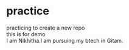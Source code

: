 # practice

practicing to create a new repo  
this is for demo  
I am Nikhitha.I am pursuing my btech in Gitam.  

